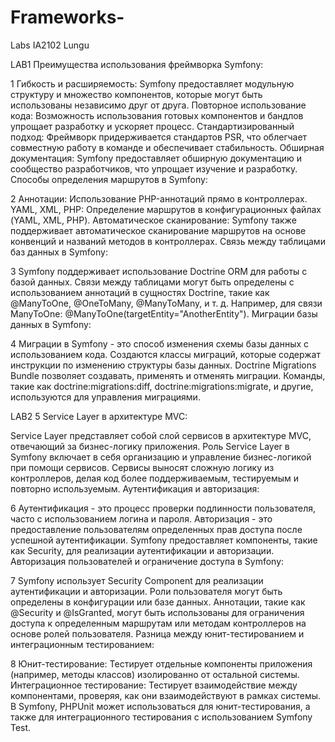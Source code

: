 # Frameworks-
Labs IA2102 Lungu

LAB1
Преимущества использования фреймворка Symfony:

1 Гибкость и расширяемость: Symfony предоставляет модульную структуру и множество компонентов, которые могут быть использованы независимо друг от друга.
Повторное использование кода: Возможность использования готовых компонентов и бандлов упрощает разработку и ускоряет процесс.
Стандартизированный подход: Фреймворк придерживается стандартов PSR, что облегчает совместную работу в команде и обеспечивает стабильность.
Обширная документация: Symfony предоставляет обширную документацию и сообщество разработчиков, что упрощает изучение и разработку.
Способы определения маршрутов в Symfony:

2 Аннотации: Использование PHP-аннотаций прямо в контроллерах.
YAML, XML, PHP: Определение маршрутов в конфигурационных файлах (YAML, XML, PHP).
Автоматическое сканирование: Symfony также поддерживает автоматическое сканирование маршрутов на основе конвенций и названий методов в контроллерах.
Связь между таблицами баз данных в Symfony:

3 Symfony поддерживает использование Doctrine ORM для работы с базой данных.
Связи между таблицами могут быть определены с использованием аннотаций в сущностях Doctrine, такие как @ManyToOne, @OneToMany, @ManyToMany, и т. д.
Например, для связи ManyToOne: @ManyToOne(targetEntity="AnotherEntity").
Миграции базы данных в Symfony:

4 Миграции в Symfony - это способ изменения схемы базы данных с использованием кода.
Создаются классы миграций, которые содержат инструкции по изменению структуры базы данных.
Doctrine Migrations Bundle позволяет создавать, применять и отменять миграции.
Команды, такие как doctrine:migrations:diff, doctrine:migrations:migrate, и другие, используются для управления миграциями.


LAB2
5 Service Layer в архитектуре MVC:

Service Layer представляет собой слой сервисов в архитектуре MVC, отвечающий за бизнес-логику приложения.
Роль Service Layer в Symfony включает в себя организацию и управление бизнес-логикой при помощи сервисов.
Сервисы выносят сложную логику из контроллеров, делая код более поддерживаемым, тестируемым и повторно используемым.
Аутентификация и авторизация:

6 Аутентификация - это процесс проверки подлинности пользователя, часто с использованием логина и пароля.
Авторизация - это предоставление пользователям определенных прав доступа после успешной аутентификации.
Symfony предоставляет компоненты, такие как Security, для реализации аутентификации и авторизации.
Авторизация пользователей и ограничение доступа в Symfony:

7 Symfony использует Security Component для реализации аутентификации и авторизации.
Роли пользователя могут быть определены в конфигурации или базе данных.
Аннотации, такие как @Security и @IsGranted, могут быть использованы для ограничения доступа к определенным маршрутам или методам контроллеров на основе ролей пользователя.
Разница между юнит-тестированием и интеграционным тестированием:

8 Юнит-тестирование: Тестирует отдельные компоненты приложения (например, методы классов) изолированно от остальной системы.
Интеграционное тестирование: Тестирует взаимодействие между компонентами, проверяя, как они взаимодействуют в рамках системы.
В Symfony, PHPUnit может использоваться для юнит-тестирования, а также для интеграционного тестирования с использованием Symfony Test.
